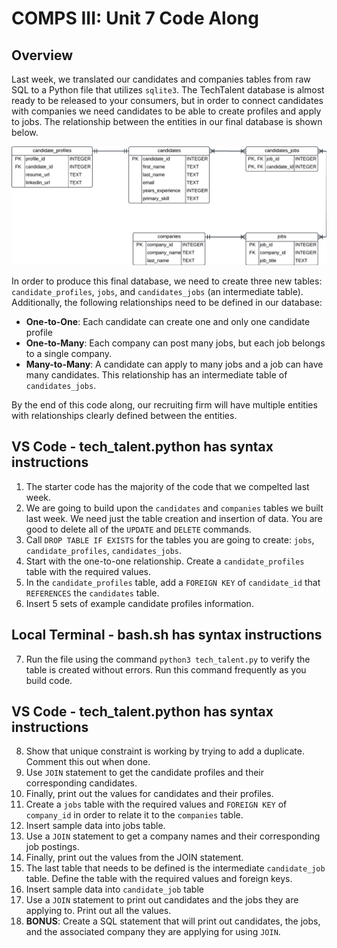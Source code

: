 # COMPS III: Unit 7 Code Along

## Overview

Last week, we translated our candidates and companies tables from raw SQL to a Python file that utilizes `sqlite3`. The TechTalent database is almost ready to be released to your consumers, but in order to connect candidates with companies we need candidates to be able to create profiles and apply to jobs. The relationship between the entities in our final database is shown below.

![W3 ERD](./Recruiting_W3.png)

In order to produce this final database, we need to create three new tables: `candidate_profiles`, `jobs`, and  `candidates_jobs` (an intermediate table). Additionally, the following relationships need to be defined in our database:
- **One-to-One**: Each candidate can create one and only one candidate profile
- **One-to-Many**: Each company can post many jobs, but each job belongs to a single company.
- **Many-to-Many**: A candidate can apply to many jobs and a job can have many candidates. This relationship has an intermediate table of `candidates_jobs`.

By the end of this code along, our recruiting firm will have multiple entities with relationships clearly defined between the entities.

## VS Code - tech_talent.python has syntax instructions
1. The starter code has the majority of the code that we compelted last week. 
2. We are going to build upon the `candidates` and `companies` tables we built last week. We need just the table creation and insertion of data. You are good to delete all of the `UPDATE` and `DELETE` commands.
3. Call `DROP TABLE IF EXISTS` for the tables you are going to create: `jobs`, `candidate_profiles`, `candidates_jobs`.
4. Start with the one-to-one relationship. Create a `candidate_profiles` table with the required values.
5. In the `candidate_profiles` table, add a `FOREIGN KEY` of `candidate_id` that `REFERENCES` the `candidates` table.
6. Insert 5 sets of example candidate profiles information.

## Local Terminal - bash.sh has syntax instructions
7. Run the file using the command `python3 tech_talent.py` to verify the table is created without errors. Run this command frequently as you build code.

## VS Code - tech_talent.python has syntax instructions
8. Show that unique constraint is working by trying to add a duplicate. Comment this out when done.
9. Use `JOIN` statement to get the candidate profiles and their corresponding candidates.
10. Finally, print out the values for candidates and their profiles.
11. Create a `jobs` table with the required values and `FOREIGN KEY` of `company_id` in order to relate it to the `companies` table.
12. Insert sample data into jobs table.
13. Use a `JOIN` statement to get a company names and their corresponding job postings.
14. Finally, print out the values from the JOIN statement.
15. The last table that needs to be defined is the intermediate `candidate_job` table. Define the table with the required values and foreign keys.
16. Insert sample data into `candidate_job` table
17. Use a `JOIN` statement to print out candidates and the jobs they are applying to. Print out all the values. 
18. **BONUS**: Create a SQL statement that will print out candidates, the jobs, and the associated company they are applying for using `JOIN`.